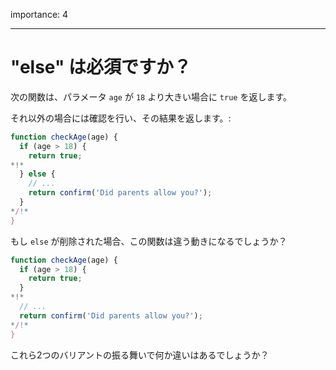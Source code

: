 importance: 4

---

# "else" は必須ですか？

次の関数は、パラメータ `age` が `18` より大きい場合に `true` を返します。

それ以外の場合には確認を行い、その結果を返します。:

```js
function checkAge(age) {
  if (age > 18) {
    return true;
*!*
  } else {
    // ...
    return confirm('Did parents allow you?');
  }
*/!*
}
```

もし `else` が削除された場合、この関数は違う動きになるでしょうか？

```js
function checkAge(age) {
  if (age > 18) {
    return true;
  }
*!*
  // ...
  return confirm('Did parents allow you?');
*/!*
}
```

これら2つのバリアントの振る舞いで何か違いはあるでしょうか？
